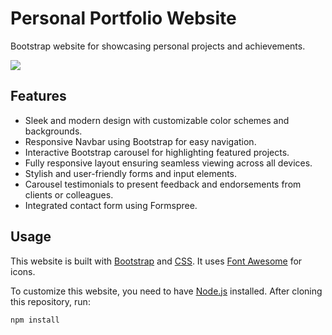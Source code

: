 # Personal Portfolio Website

Bootstrap website for showcasing personal projects and achievements.

<img src="./images/Thumbnail.png"  />

## Features

- Sleek and modern design with customizable color schemes and backgrounds.
- Responsive Navbar using Bootstrap for easy navigation.
- Interactive Bootstrap carousel for highlighting featured projects.
- Fully responsive layout ensuring seamless viewing across all devices.
- Stylish and user-friendly forms and input elements.
- Carousel testimonials to present feedback and endorsements from clients or colleagues.
- Integrated contact form using Formspree.

## Usage

This website is built with [Bootstrap](https://getbootstrap.com/) and [CSS](https://developer.mozilla.org/en-US/docs/Web/CSS). It uses [Font Awesome](https://fontawesome.com/) for icons.

To customize this website, you need to have [Node.js](https://nodejs.org/en/) installed. After cloning this repository, run:

```bash
npm install
